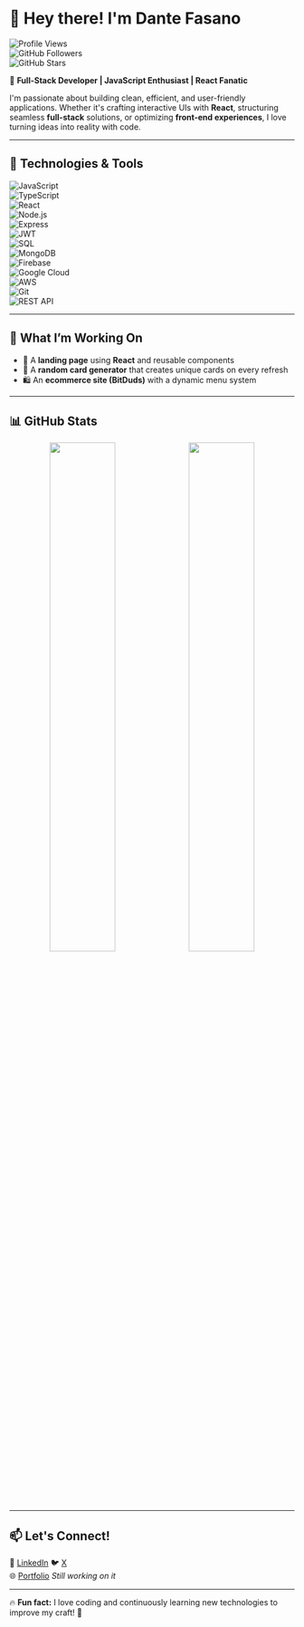 # 👋 Hey there! I'm Dante Fasano  

![Profile Views](https://komarev.com/ghpvc/?username=dantefasano&label=Profile%20Views&color=blue&style=flat)  
![GitHub Followers](https://img.shields.io/github/followers/dantefasano?style=social)  
![GitHub Stars](https://img.shields.io/github/stars/dantefasano?style=social)  

🚀 **Full-Stack Developer | JavaScript Enthusiast | React Fanatic**  

I'm passionate about building clean, efficient, and user-friendly applications. Whether it's crafting interactive UIs with **React**, structuring seamless **full-stack** solutions, or optimizing **front-end experiences**, I love turning ideas into reality with code.  

---

## 🔧 Technologies & Tools  
![JavaScript](https://img.shields.io/badge/-JavaScript-F7DF1E?style=flat-square&logo=javascript&logoColor=black)  
![TypeScript](https://img.shields.io/badge/-TypeScript-3178C6?style=flat-square&logo=typescript&logoColor=white)  
![React](https://img.shields.io/badge/-React-61DAFB?style=flat-square&logo=react&logoColor=black)  
![Node.js](https://img.shields.io/badge/-Node.js-339933?style=flat-square&logo=node.js&logoColor=white)  
![Express](https://img.shields.io/badge/-Express-000000?style=flat-square&logo=express&logoColor=white)  
![JWT](https://img.shields.io/badge/-JWT-000000?style=flat-square&logo=jsonwebtokens&logoColor=white)  
![SQL](https://img.shields.io/badge/-SQL-4479A1?style=flat-square&logo=mysql&logoColor=white)  
![MongoDB](https://img.shields.io/badge/-MongoDB-47A248?style=flat-square&logo=mongodb&logoColor=white)  
![Firebase](https://img.shields.io/badge/-Firebase-FFCA28?style=flat-square&logo=firebase&logoColor=black)  
![Google Cloud](https://img.shields.io/badge/-Google%20Cloud-4285F4?style=flat-square&logo=google-cloud&logoColor=white)  
![AWS](https://img.shields.io/badge/-AWS-232F3E?style=flat-square&logo=amazon-aws&logoColor=white)  
![Git](https://img.shields.io/badge/-Git-F05032?style=flat-square&logo=git&logoColor=white)  
![REST API](https://img.shields.io/badge/-REST%20API-02569B?style=flat-square&logo=postman&logoColor=white)  

---

## 🌱 What I’m Working On  
- 🚀 A **landing page** using **React** and reusable components  
- 🎴 A **random card generator** that creates unique cards on every refresh  
- 🛍️ An **ecommerce site (BitDuds)** with a dynamic menu system  

---

## 📊 GitHub Stats  
<p align="center">
  <img width="48%" src="https://github-readme-stats.vercel.app/api?username=dantefasano&show_icons=true&theme=radical" />
  <img width="48%" src="https://github-readme-streak-stats.herokuapp.com/?user=dantefasano&theme=radical" />
</p>

---

## 📫 Let's Connect!  
💼 [LinkedIn](https://www.linkedin.com/in/dante-fasano-abb08860/) 
🐦 [X](https://x.com/dantefasano)  
🌐 [Portfolio](https://dantefasano.dev) *Still working on it*

---

🔥 **Fun fact:** I love coding and continuously learning new technologies to improve my craft! 🚀  

